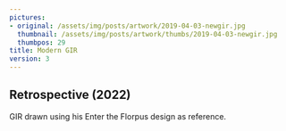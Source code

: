 ```yaml
---
pictures:
- original: /assets/img/posts/artwork/2019-04-03-newgir.jpg
  thumbnail: /assets/img/posts/artwork/thumbs/2019-04-03-newgir.jpg
  thumbpos: 29
title: Modern GIR
version: 3
---
```

## Retrospective (2022)
GIR drawn using his Enter the Florpus design as reference.
